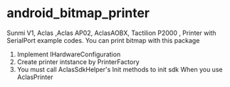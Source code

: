 # android_bitmap_printer
Sunmi V1, Aclas ,Aclas AP02, AclasAOBX, Tactilion P2000 , Printer with SerialPort example codes. You can print bitmap with this package

1. Implement IHardwareConfiguration
2. Create printer intstance by PrinterFactory 
3. You must call AclasSdkHelper's Init methods to init sdk When you use AclasPrinter  
